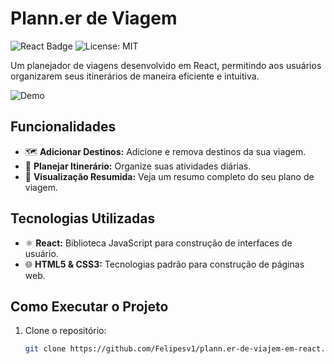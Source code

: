 # Plann.er de Viagem

![React Badge](https://img.shields.io/badge/React-17.0.2-blue)
![License: MIT](https://img.shields.io/badge/License-MIT-yellow.svg)

Um planejador de viagens desenvolvido em React, permitindo aos usuários organizarem seus itinerários de maneira eficiente e intuitiva.

![Demo](path/to/demo-image.png)  <!-- Adicione uma imagem de demonstração do seu aplicativo -->

## Funcionalidades

- 🗺️ **Adicionar Destinos:** Adicione e remova destinos da sua viagem.
- 📅 **Planejar Itinerário:** Organize suas atividades diárias.
- 📝 **Visualização Resumida:** Veja um resumo completo do seu plano de viagem.

## Tecnologias Utilizadas

- ⚛️ **React:** Biblioteca JavaScript para construção de interfaces de usuário.
- 🌐 **HTML5 & CSS3:** Tecnologias padrão para construção de páginas web.

## Como Executar o Projeto

1. Clone o repositório:
   ```bash
   git clone https://github.com/Felipesv1/plann.er-de-viajem-em-react.git
